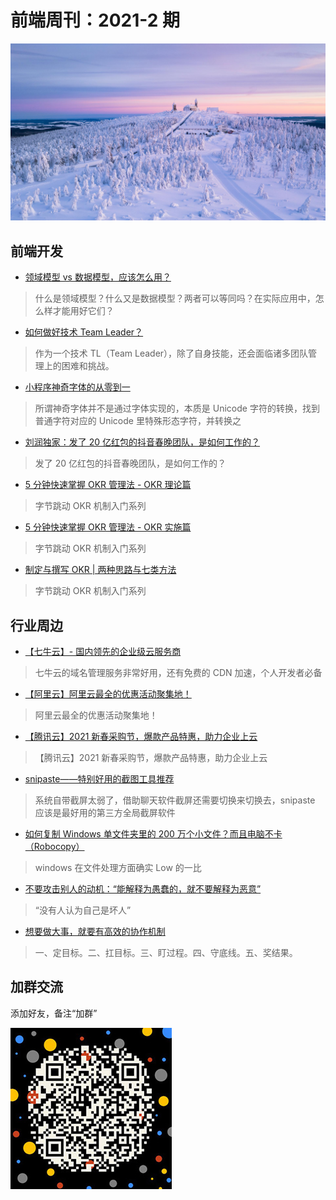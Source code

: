 # 前端周刊：2021-2 期

[![](../img/bing/20210118.png?imageMogr2/thumbnail/960x)](https://cn.bing.com/search?q=菲希特尔贝格山)

## 前端开发

- [​ 领域模型 vs 数据模型，应该怎么用？](https://mp.weixin.qq.com/s/Wt2Fssm8kd8b8evVD9aujA)

> 什么是领域模型？什么又是数据模型？两者可以等同吗？在实际应用中，怎么样才能用好它们？

- [如何做好技术 Team Leader？](https://mp.weixin.qq.com/s/U-hqectN-fes7Td6Osut7Q)

> 作为一个技术 TL（Team Leader），除了自身技能，还会面临诸多团队管理上的困难和挑战。

- [小程序神奇字体的从零到一](https://mp.weixin.qq.com/s/CQTk6KMV6sWlF3A2hYEF1Q)

> 所谓神奇字体并不是通过字体实现的，本质是 Unicode 字符的转换，找到普通字符对应的 Unicode 里特殊形态字符，并转换之

- [刘润独家：发了 20 亿红包的抖音春晚团队，是如何工作的？](https://mp.weixin.qq.com/s/zrodHT27ykGKIwsQt06bgg)

> 发了 20 亿红包的抖音春晚团队，是如何工作的？

- [5 分钟快速掌握 OKR 管理法 - OKR 理论篇](https://bytedance.feishu.cn/docs/doccnASRymC3YRjobicaOacpLFc#)

> 字节跳动 OKR 机制入门系列

- [5 分钟快速掌握 OKR 管理法 - OKR 实施篇](https://bytedance.feishu.cn/docs/doccnzkPxGyukUNZWr9sgJgouVf)

> 字节跳动 OKR 机制入门系列

- [制定与撰写 OKR | 两种思路与七类方法](https://bytedance.feishu.cn/docs/doccnF0yzGWKvRomAw0Ely9CJhg#)

> 字节跳动 OKR 机制入门系列

## 行业周边

- [【七牛云】- 国内领先的企业级云服务商](https://marketing.qiniu.com/cps/redirect?redirect_id=4&cps_key=1hfwb75ib2jbm)

> 七牛云的域名管理服务非常好用，还有免费的 CDN 加速，个人开发者必备

- [【阿里云】阿里云最全的优惠活动聚集地！](https://www.aliyun.com/activity?source=5176.11533457&userCode=y31qmczl)

> 阿里云最全的优惠活动聚集地！

- [【腾讯云】2021 新春采购节，爆款产品特惠，助力企业上云](https://curl.qcloud.com/6TLg1x6p)

> 【腾讯云】2021 新春采购节，爆款产品特惠，助力企业上云

- [snipaste——特别好用的截图工具推荐](https://zh.snipaste.com/)

> 系统自带截屏太弱了，借助聊天软件截屏还需要切换来切换去，snipaste 应该是最好用的第三方全局截屏软件

- [如何复制 Windows 单文件夹里的 200 万个小文件？而且电脑不卡（Robocopy）](https://www.appinn.com/windows-robocopy/)

> windows 在文件处理方面确实 Low 的一比

- [不要攻击别人的动机：“能解释为愚蠢的，就不要解释为恶意”](https://mp.weixin.qq.com/s/dHvMefdjofyrymoUpN3XUg)

> “没有人认为自己是坏人”

- [想要做大事，就要有高效的协作机制](https://mp.weixin.qq.com/s/2o5Ib23SaOSqs5yW71W-Eg)

> 一、定目标。二、扛目标。三、盯过程。四、守底线。五、奖结果。

## 加群交流

添加好友，备注“加群”

![refned_x](../img/a/refined-x.jpg)
